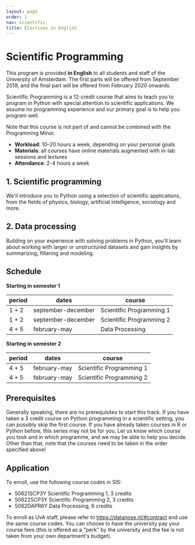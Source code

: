 ```yaml
---
layout: page
order: 1
nav: scientific
title: Electives in English
---
```


# Scientific Programming

This program is provided **in English** to all students and staff of the University of Amsterdam. The first parts will be offered from September 2019, and the final part will be offered from February 2020 onwards.

Scientific Programming is a 12-credit course that aims to teach you to program in Python with special attention to scientific applications. We assume no programming experience and our primary goal is to help you program well.

Note that this course is not part of and cannot be combined with the Programming Minor.

- **Workload**: 10–20 hours a week, depending on your personal goals
- **Materials**: all courses have online materials augmented with in-lab sessions and lectures
- **Attendance**: 2-4 hours a week


## 1. Scientific programming

We'll introduce you to Python using a selection of scientific applications, from the fields of physics, biology, artificial intelligence, sociology and more.


## 2. Data processing

Building on your experience with solving problems in Python, you'll learn about working with larger or unstructured datasets and gain insights by summarizing, filtering and modeling.


## Schedule

**Starting in semester 1**

| period | dates              | course                   |  
| ------ | ------------------ | ------------------------ |  
| 1 + 2  | september-december | Scientific Programming 1 |  
| 1 + 2  | september-december | Scientific Programming 2 |  
| 4 + 5  | february-may       | Data Processing          |  

**Starting in semester 2**

| period | dates             | course                       |  
| ------ | ----------------- | ---------------------------- |  
| 4 + 5  | february-may      | Scientific Programming 1     |  
| 4 + 5  | february-may      | Scientific Programming 2     |


## Prerequisites

Generally speaking, there are no prerequisites to start this track. If you have taken a 3 credit course on Python programming in a scientific setting, you can possibly skip the first course. If you have already taken courses in R or Python before, this series may not be for you. Let us know which course you took and in which programme, and we may be able to help you decide. Other than that, note that the courses need to be taken in the order specified above!


## Application

To enroll, use the following course codes in SIS:

- 50621SCP3Y Scientific Programming 1, 3 credits
- 50622SCP3Y Scientific Programming 2, 3 credits
- 5062DAPR6Y Data Processing, 6 credits

To enroll as UvA staff, please refer to <https://datanose.nl/#contract> and use the same course codes. You can choose to have the university pay your course fees (this is offered as a "perk" by the university and the fee is not taken from your own department's budget).
